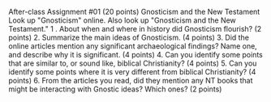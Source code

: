After-class Assignment #01 (20 points)
Gnosticism and the New Testament
Look up "Gnosticism" online. Also look up "Gnosticism and the New Testament."
1 . About when and where in history did Gnosticism flourish? (2 points)
2.	Summarize the main ideas of Gnosticism. (4 points)
3.	Did the online articles mention any significant archaeological findings? Name one, and describe why it is significant. (4 points)
4.	Can you identify some points that are similar to, or sound like, biblical Christianity? (4 points)
5.	Can you identify some points where it is very different from biblical Christianity?	(4 points)
6.	From the articles you read, did they mention any NT books that might be interacting with Gnostic ideas? Which ones? (2 points)
